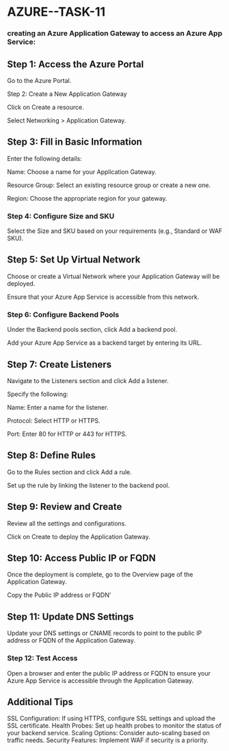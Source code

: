 # AZURE--TASK-11


### creating an Azure Application Gateway to access an Azure App Service:

## Step 1: Access the Azure Portal
Go to the Azure Portal.

Step 2: Create a New Application Gateway

Click on Create a resource.

Select Networking > Application Gateway.

## Step 3: Fill in Basic Information
Enter the following details:

Name: Choose a name for your Application Gateway.

Resource Group: Select an existing resource group or create a new one.

Region: Choose the appropriate region for your gateway.

### Step 4: Configure Size and SKU

Select the Size and SKU based on your requirements (e.g., Standard or WAF SKU).

## Step 5: Set Up Virtual Network
Choose or create a Virtual Network where your Application Gateway will be deployed.

Ensure that your Azure App Service is accessible from this network.

### Step 6: Configure Backend Pools

Under the Backend pools section, click Add a backend pool.

Add your Azure App Service as a backend target by entering its URL.

## Step 7: Create Listeners

Navigate to the Listeners section and click Add a listener.

Specify the following:

Name: Enter a name for the listener.

Protocol: Select HTTP or HTTPS.

Port: Enter 80 for HTTP or 443 for HTTPS.

## Step 8: Define Rules

Go to the Rules section and click Add a rule.

Set up the rule by linking the listener to the backend pool.

## Step 9: Review and Create

Review all the settings and configurations.

Click on Create to deploy the Application Gateway.

## Step 10: Access Public IP or FQDN

Once the deployment is complete, go to the Overview page of the Application Gateway.

Copy the Public IP address or FQDN'

## Step 11: Update DNS Settings

Update your DNS settings or CNAME records to point to the public IP address or FQDN of the Application Gateway.

### Step 12: Test Access

Open a browser and enter the public IP address or FQDN to ensure your Azure App Service is accessible through the Application Gateway.

## Additional Tips
SSL Configuration: If using HTTPS, configure SSL settings and upload the SSL certificate.
Health Probes: Set up health probes to monitor the status of your backend service.
Scaling Options: Consider auto-scaling based on traffic needs.
Security Features: Implement WAF if security is a priority.
